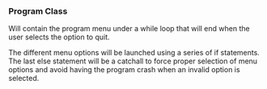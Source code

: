 <h3>
Program Class
</h3>
<p>
Will contain the program menu under a while loop that will end when the user selects the option to quit. 
</p>
<p>
The different menu options will be launched using a series of if statements. The last else statement will be a catchall to force proper selection of menu options and avoid having the program crash when an invalid option is selected. 
</p>